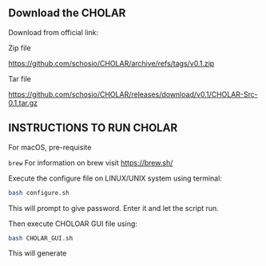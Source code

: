 ## Download the CHOLAR

Download from official link: 

Zip file

https://github.com/schosio/CHOLAR/archive/refs/tags/v0.1.zip

Tar file

https://github.com/schosio/CHOLAR/releases/download/v0.1/CHOLAR-Src-0.1.tar.gz

## INSTRUCTIONS TO RUN CHOLAR

For macOS, pre-requisite 

`brew` For information on brew visit https://brew.sh/



Execute the configure file on LINUX/UNIX system using terminal:

```sh
bash configure.sh
```

This will prompt to give password. Enter it and let the script run.


Then execute CHOLOAR GUI file using:

```sh
bash CHOLAR_GUI.sh
```


This will generate









